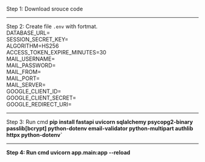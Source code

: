 Step 1: Download srouce code <hr/>
Step 2: Create file `.env` with fortmat.<br/>
DATABASE_URL= <br/>
SESSION_SECRET_KEY= <br/>
ALGORITHM=HS256 <br/>
ACCESS_TOKEN_EXPIRE_MINUTES=30 <br/>
MAIL_USERNAME= <br/>
MAIL_PASSWORD= <br/>
MAIL_FROM= <br/>
MAIL_PORT= <br/>
MAIL_SERVER= <br/>
GOOGLE_CLIENT_ID= <br/>
GOOGLE_CLIENT_SECRET= <br/>
GOOGLE_REDIRECT_URI=
<hr/>
Step 3: Run cmd 
<b>pip install fastapi uvicorn sqlalchemy psycopg2-binary passlib[bcrypt] python-dotenv email-validator python-multipart authlib httpx python-dotenv`<b/>
<hr/>
Step 4: Run cmd <b>uvicorn app.main:app --reload<b/>
